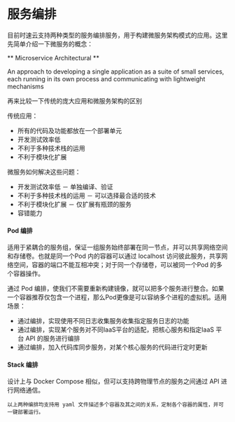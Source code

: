 # 服务编排
目前时速云支持两种类型的服务编排服务，用于构建微服务架构模式的应用。这里先简单介绍一下微服务的概念：

** Microservice Architectural **

An approach to developing a single application as a suite of small services, each running in its own process and communicating with lightweight mechanisms

再来比较一下传统的庞大应用和微服务架构的区别

传统应用：
* 所有的代码及功能都放在一个部署单元
* 开发测试效率低
* 不利于多种技术栈的运用
* 不利于模块化扩展

微服务如何解决这些问题：
* 开发测试效率低 － 单独编译、验证
* 不利于多种技术栈的运用 － 可以选择最合适的技术
* 不利于模块化扩展 － 仅扩展有瓶颈的服务
* 容错能力

#### Pod 编排
适用于紧耦合的服务组，保证一组服务始终部署在同一节点，并可以共享网络空间和存储卷。也就是同一个Pod 内的容器可以通过 localhost 访问彼此服务，共享网络空间，容器的端口不能互相冲突；对于同一个存储卷，可以被同一个Pod 的多个容器操作。

通过 Pod 编排，使我们不需要重新构建镜像，就可以把多个服务进行整合。如果一个容器推荐仅包含一个进程，那么Pod更像是可以容纳多个进程的虚拟机。适用场景：
* 通过编排，实现使用不同日志收集服务收集指定服务日志的功能
* 通过编排，实现某个服务对不同IaaS平台的适配，把核心服务和指定IaaS 平台 API 的服务进行编排
* 通过编排，加入代码库同步服务，对某个核心服务的代码进行定时更新

#### Stack 编排
设计上与 Docker Compose 相似，但可以支持跨物理节点的服务之间通过 API 进行网络通信。

    以上两种编排均支持用 yaml 文件描述多个容器及其之间的关系，定制各个容器的属性，并可一键部署运行。


